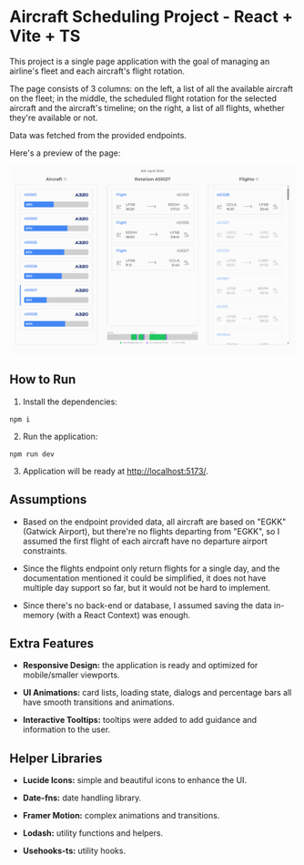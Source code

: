 # Aircraft Scheduling Project - React + Vite + TS

This project is a single page application with the goal of managing an airline's fleet and each aircraft's flight rotation.

The page consists of 3 columns: on the left, a list of all the available aircraft on the fleet; in the middle, the scheduled flight rotation for the selected aircraft and the aircraft's timeline; on the right, a list of all flights, whether they're available or not.

Data was fetched from the provided endpoints.

Here's a preview of the page:

![Preview](./public/am-preview.png)

## How to Run

1. Install the dependencies:

```
npm i
```

2. Run the application:

```
npm run dev
```

3. Application will be ready at [http://localhost:5173/](http://localhost:5173/).

## Assumptions

- Based on the endpoint provided data, all aircraft are based on "EGKK" (Gatwick Airport), but there're no flights departing from "EGKK", so I assumed the first flight of each aircraft have no departure airport constraints.

- Since the flights endpoint only return flights for a single day, and the documentation mentioned it could be simplified, it does not have multiple day support so far, but it would not be hard to implement.

- Since there's no back-end or database, I assumed saving the data in-memory (with a React Context) was enough.

## Extra Features

- **Responsive Design:** the application is ready and optimized for mobile/smaller viewports.

- **UI Animations:** card lists, loading state, dialogs and percentage bars all have smooth transitions and animations.

- **Interactive Tooltips:** tooltips were added to add guidance and information to the user.

## Helper Libraries

- **Lucide Icons:** simple and beautiful icons to enhance the UI.

- **Date-fns:** date handling library.

- **Framer Motion:** complex animations and transitions.

- **Lodash:** utility functions and helpers.

- **Usehooks-ts:** utility hooks.
